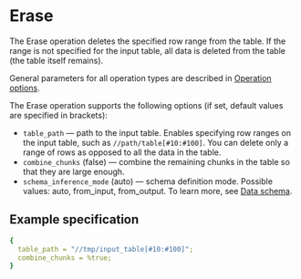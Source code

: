 # Erase

The Erase operation deletes the specified row range from the table. If the range is not specified for the input table, all data is deleted from the table (the table itself remains).

General parameters for all operation types are described in [Operation options](../../../user-guide/data-processing/operations/operations-options.md).

The Erase operation supports the following options (if set, default values are specified in brackets):

* `table_path` — path to the input table. Enables specifying row ranges on the input table, such as `//path/table[#10:#100]`. You can delete only a range of rows as opposed to all the data in the table.
* `combine_chunks` (false) — combine the remaining chunks in the table so that they are large enough.
* `schema_inference_mode` (auto) — schema definition mode. Possible values: auto, from_input, from_output. To learn more, see [Data schema](../../storage/static-schema.md#schema_inference).

## Example specification

```yaml
{
  table_path = "//tmp/input_table[#10:#100]";
  combine_chunks = %true;
}
```

